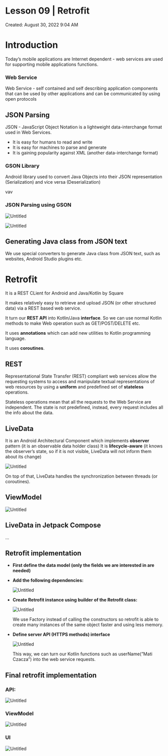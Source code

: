 # Lesson 09 | Retrofit

Created: August 30, 2022 9:04 AM

# Introduction

Today’s mobile applications are Internet dependent - web services are used for supporting mobile applications functions. 

### Web Service

Web Service - self contained and self describing application components that can be used by other applications and can be communicated by using open protocols

## JSON Parsing

JSON - JavaScript Object Notation is a lightweight data-interchange format used in Web Services.

- It is easy for humans to read and write
- It is easy for machines to parse and generate
- It is gaining popularity against XML (another data-interchange format)

### GSON Library

Android library used to convert Java Objects into their JSON representation (Serialization) and vice versa (Deserialization)

vav

### JSON Parsing using GSON

![Untitled](Lesson%2009%20Retrofit%20665f6f895b7a4f908485f8b5e7a8df8e/Untitled.png)

![Untitled](Lesson%2009%20Retrofit%20665f6f895b7a4f908485f8b5e7a8df8e/Untitled%201.png)

## Generating Java class from JSON text

We use special converters to generate Java class from JSON text, such as websites, Android Studio plugins etc.

# Retrofit

It is a REST CLient for Android and Java/Kotlin by Square

It makes relatively easy to retrieve and upload JSON (or other structured data) via a REST based web service. 

It turn our **REST API** into Kotlin/Java **interface**. So we can use normal Kotlin methods to make Web operation such as GET/POST/DELETE etc.

It uses **annotations** which can add new utilities to Kotlin programming language.

It uses **coroutines**.

## REST

Representational State Transfer (REST) compliant web services allow the requesting systems to access and manipulate textual representations of web resources by using a **uniform** and predefined set of **stateless** operations.

Stateless operations mean that all the requests to the Web Service are independent. The state is not predefined, instead, every request includes all the info about the data.

## LiveData

It is an Android Architectural Component which implements **observer** pattern (it is an observable data holder class) It is **lifecycle-aware** (it knows the observer’s state, so if it is not visible, LiveData will not inform them about its change)

![Untitled](Lesson%2009%20Retrofit%20665f6f895b7a4f908485f8b5e7a8df8e/Untitled%202.png)

On top of that, LiveData handles the synchronization between threads (or coroutines).

## ViewModel

![Untitled](Lesson%2009%20Retrofit%20665f6f895b7a4f908485f8b5e7a8df8e/Untitled%203.png)

## LiveData in Jetpack Compose

…

## Retrofit implementation

- **First define the data model (only the fields we are interested in are needed)**
- **Add the following dependencies:**
    
    ![Untitled](Lesson%2009%20Retrofit%20665f6f895b7a4f908485f8b5e7a8df8e/Untitled%204.png)
    
- **Create Retrofit instance using builder of the Retrofit class:**
    
    ![Untitled](Lesson%2009%20Retrofit%20665f6f895b7a4f908485f8b5e7a8df8e/Untitled%205.png)
    
    We use Factory instead of calling the constructors so retrofit is able to create many instances of the same object faster and using less memory.
    
- **Define server API (HTTPS methods) interface**
    
    ![Untitled](Lesson%2009%20Retrofit%20665f6f895b7a4f908485f8b5e7a8df8e/Untitled%206.png)
    
    This way, we can turn our Kotlin functions such as userName(”Mati Czacza”) into the web service requests.
    

## Final retrofit implementation

### API:

![Untitled](Lesson%2009%20Retrofit%20665f6f895b7a4f908485f8b5e7a8df8e/Untitled%207.png)

### ViewModel

![Untitled](Lesson%2009%20Retrofit%20665f6f895b7a4f908485f8b5e7a8df8e/Untitled%208.png)

### UI

![Untitled](Lesson%2009%20Retrofit%20665f6f895b7a4f908485f8b5e7a8df8e/Untitled%209.png)